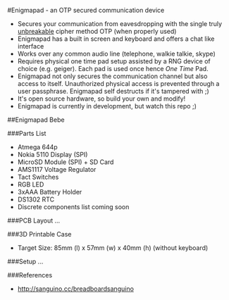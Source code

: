 #Enigmapad - an OTP secured communication device

- Secures your communication from eavesdropping with the single truly [unbreakable](http://en.wikipedia.org/wiki/One_time_pad) cipher method OTP (when properly used)
- Enigmapad has a built in screen and keyboard and offers a chat like interface
- Works over any common audio line (telephone, walkie talkie, skype)
- Requires physical one time pad setup assisted by a RNG device of choice (e.g. geiger). Each pad is used once hence *One Time* Pad.
- Enigmapad not only secures the communication channel but also access to itself. Unauthorized physical access is prevented through a user passphrase. Enigmapad self destructs if it's tampered with ;)
- It's open source hardware, so build your own and modify!
- Enigmapad is currently in development, but watch this repo ;)

##Enigmapad Bebe

###Parts List
- Atmega 644p
- Nokia 5110 Display (SPI)
- MicroSD Module (SPI) + SD Card
- AMS1117 Voltage Regulator
- Tact Switches
- RGB LED
- 3xAAA Battery Holder
- DS1302 RTC 
- Discrete components list coming soon

###PCB Layout
...

###3D Printable Case
- Target Size: 85mm (l) x 57mm (w) x 40mm (h) (without keyboard)

###Setup
...


###References
- http://sanguino.cc/breadboardsanguino

